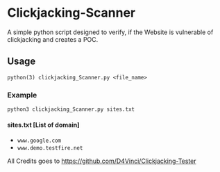 # Clickjacking-Scanner
A simple python script designed to verify, if the Website is vulnerable of clickjacking and creates a POC.

## Usage

<copy-button>`python(3) clickjacking_Scanner.py <file_name>`</copy-button>

### Example
<copy-button>`python3 clickjacking_Scanner.py sites.txt`</copy-button>

#### sites.txt [List of domain]

* `www.google.com`
* `www.demo.testfire.net`


















All Credits goes to https://github.com/D4Vinci/Clickjacking-Tester
